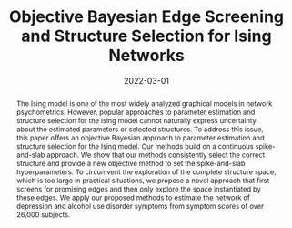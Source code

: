 ---
title : "Objective Bayesian Edge Screening and Structure Selection for Ising Networks"
date : "2022-03-01"
publication_types : ["2"]
publication: "Marsman, M., Huth, K., Waldorp, L. J., & Ntzoufras, I. Objective bayesian edge screening and structure selection for ising networks. Psychometrika, 87 (1), 47–82. https://doi.org/10.1007/s11336-022-09848-8"
publication_short: "Marsman, M., Huth, K., Waldorp, L. J., & Ntzoufras, I. Objective bayesian edge screening and structure selection for ising networks. Psychometrika, 87 (1), 47–82. https://doi.org/10.1007/s11336-022-09848-8"
abstract: "The Ising model is one of the most widely analyzed graphical models in network psychometrics. However, popular approaches to parameter estimation and structure selection for the Ising model cannot naturally express uncertainty about the estimated parameters or selected structures. To address this issue, this paper offers an objective Bayesian approach to parameter estimation and structure selection for the Ising model. Our methods build on a continuous spike-and-slab approach. We show that our methods consistently select the correct structure and provide a new objective method to set the spike-and-slab hyperparameters. To circumvent the exploration of the complete structure space, which is too large in practical situations, we propose a novel approach that first screens for promising edges and then only explore the space instantiated by these edges. We apply our proposed methods to estimate the network of depression and alcohol use disorder symptoms from symptom scores of over 26,000 subjects."
---